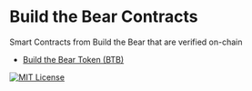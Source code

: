 
# Build the Bear Contracts
Smart Contracts from Build the Bear that are verified on-chain

- [Build the Bear Token (BTB)](https://etherscan.io/address/0x0b2fb51f4713f08ab72173bc83ab3bba71b537cd)


[![MIT License](https://img.shields.io/badge/License-GNU%20General%20Public%20License%20v3.0-orange)](https://choosealicense.com/licenses/gpl-3.0/)
